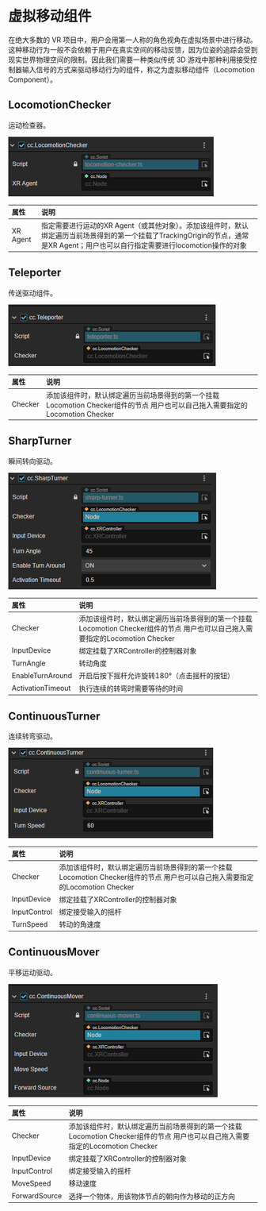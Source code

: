 # 虚拟移动组件

在绝大多数的 VR 项目中，用户会用第一人称的角色视角在虚拟场景中进行移动。这种移动行为一般不会依赖于用户在真实空间的移动反馈，因为位姿的追踪会受到现实世界物理空间的限制。因此我们需要一种类似传统 3D 游戏中那种利用接受控制器输入信号的方式来驱动移动行为的组件，称之为虚拟移动组件（Locomotion Component）。

## LocomotionChecker

运动检查器。

![ContinuousMover](component/locomotion_checker.png)

| 属性     | 说明 |
| :------- | :------- |
| XR Agent | 指定需要进行运动的XR Agent（或其他对象）。添加该组件时，默认绑定遍历当前场景得到的第一个挂载了TrackingOrigin的节点，通常是XR Agent；用户也可以自行指定需要进行locomotion操作的对象 |

## Teleporter

传送驱动组件。

![Teleporter](component/teleporter.png)

| 属性    | 说明 |
| :------- | :------- |
| Checker | 添加该组件时，默认绑定遍历当前场景得到的第一个挂载Locomotion Checker组件的节点 用户也可以自己拖入需要指定的Locomotion Checker |

## SharpTurner

瞬间转向驱动。

![SharpTurner](component/sharp_turner.png)

| 属性 | 说明 |
| :------------ | :------------ |
| Checker           | 添加该组件时，默认绑定遍历当前场景得到的第一个挂载Locomotion Checker组件的节点 用户也可以自己拖入需要指定的Locomotion Checker |
| InputDevice       | 绑定挂载了XRController的控制器对象 |
| TurnAngle         | 转动角度 |
| EnableTurnAround  | 开启后按下摇杆允许旋转180°（点击摇杆的按钮） |
| ActivationTimeout | 执行连续的转弯时需要等待的时间 |

## ContinuousTurner

连续转弯驱动。

![ContinuousTurner](component/continuous_turner.png)

| 属性         | 说明 |
| :------------ | :------------ |
| Checker      | 添加该组件时，默认绑定遍历当前场景得到的第一个挂载Locomotion Checker组件的节点 用户也可以自己拖入需要指定的Locomotion Checker |
| InputDevice  | 绑定挂载了XRController的控制器对象 |
| InputControl | 绑定接受输入的摇杆 |
| TurnSpeed    | 转动的角速度 |

## ContinuousMover

平移运动驱动。

![ContinuousMover](component/continuous_mover.png)

| 属性          | 说明 |
| :------------ | :------------ |
| Checker       | 添加该组件时，默认绑定遍历当前场景得到的第一个挂载Locomotion Checker组件的节点 用户也可以自己拖入需要指定的Locomotion Checker |
| InputDevice   | 绑定挂载了XRController的控制器对象 |
| InputControl  | 绑定接受输入的摇杆 |
| MoveSpeed     | 移动速度 |
| ForwardSource | 选择一个物体，用该物体节点的朝向作为移动的正方向 |

<!-- ## 组件介绍

| 组件名称             | 属性名称          | 属性说明                                                                                                                                                                           |
| -------------------- | ----------------- | ---------------------------------------------------------------------------------------------------------------------------------------------------------------------------------- |
| cc.LocomotionChecker | Timeout           | 独占访问XR Agent的超时时间(以秒为单位)                                                                                                                                             |
|                      | XR Agent          | 指定需要进行运动的XR Agent（或其他对象）。添加该组件时，默认绑定遍历当前场景得到的第一个挂载了TrackingOrigin的节点，通常是XR Agent；用户也可以自行指定需要进行locomotion操作的对象 |
| cc.Teleporter        | Checker           | 添加该组件时，默认绑定遍历当前场景得到的第一个挂载Locomotion Checker组件的节点 用户也可以自己拖入需要指定的Locomotion Checker                                                      |
| cc.SharpTurner       | Checker           | 添加该组件时，默认绑定遍历当前场景得到的第一个挂载Locomotion Checker组件的节点 用户也可以自己拖入需要指定的Locomotion Checker                                                      |
|                      | InputDevice       | 绑定挂载了XRController的控制器对象                                                                                                                                                 |
|                      | InputControl      | 绑定接受输入的摇杆                                                                                                                                                                 |
|                      | TurnAngle         | 转动角度                                                                                                                                                                           |
|                      | EnableTurnAround  | 开启后按下摇杆允许旋转180°（点击摇杆的按钮）                                                                                                                                       |
|                      | ActivationTimeout | 执行连续的转弯时需要等待的时间                                                                                                                                                     |
| cc.ContinuousTurner  | Checker           | 添加该组件时，默认绑定遍历当前场景得到的第一个挂载Locomotion Checker组件的节点 用户也可以自己拖入需要指定的Locomotion Checker                                                      |
|                      | InputDevice       | 绑定挂载了XRController的控制器对象                                                                                                                                                 |
|                      | InputControl      | 绑定接受输入的摇杆                                                                                                                                                                 |
|                      | TurnSpeed         | 转动的角速度                                                                                                                                                                       |
| cc.ContinuousMover   | Checker           | 添加该组件时，默认绑定遍历当前场景得到的第一个挂载Locomotion Checker组件的节点 用户也可以自己拖入需要指定的Locomotion Checker                                                      |
|                      | InputDevice       | 绑定挂载了XRController的控制器对象                                                                                                                                                 |
|                      | InputControl      | 绑定接受输入的摇杆                                                                                                                                                                 |
|                      | MoveSpeed         | 移动速度                                                                                                                                                                           |
|                      | ForwardSource     | 选择一个物体，用该物体节点的朝向作为移动的正方向                                                                                                                                   | -->
